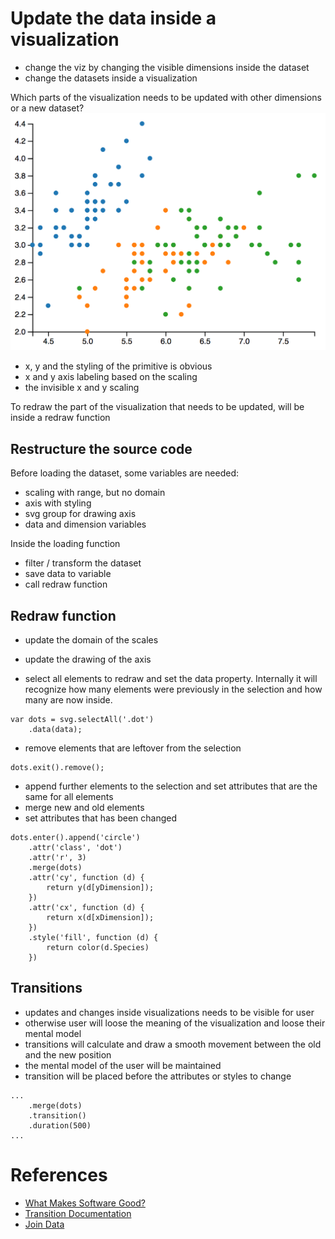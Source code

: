 # Update the data inside a visualization

* change the viz by changing the visible dimensions inside the dataset
* change the datasets inside a visualization

Which parts of the visualization needs to be updated with other dimensions or a new dataset?
![](iris.png)

* x, y and the styling of the primitive is obvious
* x and y axis labeling based on the scaling
* the invisible x and y scaling

To redraw the part of the visualization that needs to be updated, will be inside a redraw function

## Restructure the source code

Before loading the dataset, some variables are needed:

* scaling with range, but no domain
* axis with styling
* svg group for drawing axis
* data and dimension variables

Inside the loading function

* filter / transform the dataset
* save data to variable
* call redraw function

## Redraw function

* update the domain of the scales
* update the drawing of the axis

* select all elements to redraw and set the data property. Internally it will recognize how many elements were previously in the selection and how many are now inside.

```
var dots = svg.selectAll('.dot')
    .data(data);
```

* remove elements that are leftover from the selection

```
dots.exit().remove();
```

* append further elements to the selection and set attributes that are the same for all elements
* merge new and old elements
* set attributes that has been changed

```
dots.enter().append('circle')
    .attr('class', 'dot')
    .attr('r', 3)
    .merge(dots)
    .attr('cy', function (d) {
        return y(d[yDimension]);
    })
    .attr('cx', function (d) {
        return x(d[xDimension]);
    })
    .style('fill', function (d) {
        return color(d.Species)
    })
```

## Transitions

* updates and changes inside visualizations needs to be visible for user
* otherwise user will loose the meaning of the visualization and loose their mental model
* transitions will calculate and draw a smooth movement between the old and the new position
* the mental model of the user will be maintained
* transition will be placed before the attributes or styles to change

```
...
    .merge(dots)
    .transition()
    .duration(500)
...
```

# References

* [What Makes Software Good?](https://medium.com/@mbostock/what-makes-software-good-943557f8a488)
* [Transition Documentation ](https://github.com/d3/d3-transition)
* [Join Data](https://github.com/d3/d3-selection#joining-data)



